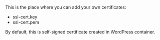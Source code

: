This is the place where you can add your own certificates:

- ssl-cert.key
- ssl-cert.pem

By default, this is self-signed certificate created in WordPress container.
